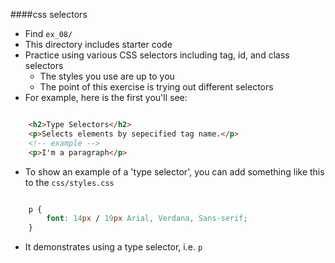 
####css selectors

- Find `ex_08/`
- This directory includes starter code
- Practice using various CSS selectors including tag, id, and class selectors
	- The styles you use are up to you
	- The point of this exercise is trying out different selectors
- For example, here is the first you'll see:

```html

	<h2>Type Selectors</h2>
	<p>Selects elements by sepecified tag name.</p>
	<!-- example -->
	<p>I'm a paragraph</p>

```


- To show an example of a 'type selector', you can add something like this to the `css/styles.css`


```css

	p { 
		font: 14px / 19px Arial, Verdana, Sans-serif; 
	}

```

- It demonstrates using a type selector, i.e. `p`


